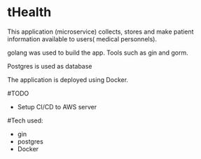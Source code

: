 # tHealth

This application (microservice) collects, stores and make patient information available to users( medical personnels).    

golang was used to build the app. Tools such as gin and gorm.   
 
Postgres is used as database   

The application is deployed using Docker.   

#TODO
* Setup CI/CD to AWS server


#Tech used:   
* gin
* postgres
* Docker


